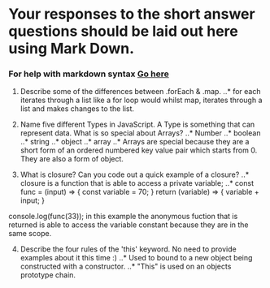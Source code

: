 # Your responses to the short answer questions should be laid out here using Mark Down.
### For help with markdown syntax [Go here](https://github.com/adam-p/markdown-here/wiki/Markdown-Cheatsheet)
1. Describe some of the differences between .forEach & .map.
..* for each iterates through a list like a for loop would whilst map, iterates through a list and  makes changes to the list.

2. Name five different Types in JavaScript. A Type is something that can represent data. What is so special about Arrays?
..* Number
..* boolean
..* string
..* object
..* array 
..* Arrays are special because they are a short form of an ordered  numbered key value pair which starts from 0. They are also a form of object.

3. What is closure? Can you code out a quick example of a closure?
..* closure is a function that is able to access a private variable;
..* const func = (input) => {
	const variable = 70;
}
	return (variable) => {
	variable + input;
}

console.log(func(33));
in this example the anonymous fuction that is returned is able to access the variable constant because they are in the same scope.

4. Describe the four rules of the 'this' keyword. No need to provide examples about it this time :)
..* Used to bound to a new object being constructed with  a constructor.
..* "This"  is used on an objects prototype chain.
